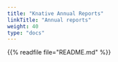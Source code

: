 ```yaml
---
title: "Knative Annual Reports"
linkTitle: "Annual reports"
weight: 40
type: "docs"
---
```


{{% readfile file="README.md" %}}
